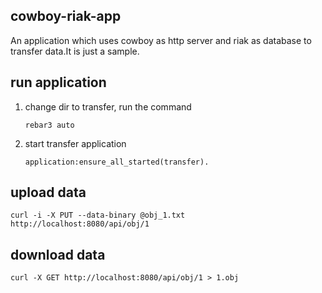 ## cowboy-riak-app
An application which uses cowboy as http server and riak as database to transfer data.It is just a sample.

## run application

1. change dir to transfer, run the command

    `rebar3 auto`

2. start transfer application

    `application:ensure_all_started(transfer).`

## upload data

`curl -i -X PUT --data-binary @obj_1.txt http://localhost:8080/api/obj/1`

## download data

`curl -X GET http://localhost:8080/api/obj/1 > 1.obj`


